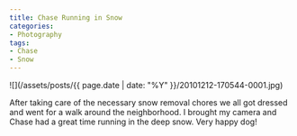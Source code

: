 ```yaml
---
title: Chase Running in Snow
categories:
- Photography
tags:
- Chase
- Snow
---
```


![](/assets/posts/{{ page.date | date: "%Y" }}/20101212-170544-0001.jpg)
  



After taking care of the necessary snow removal chores we all got dressed and went for a walk around the neighborhood. I brought my camera and Chase had a great time running in the deep snow. Very happy dog!
